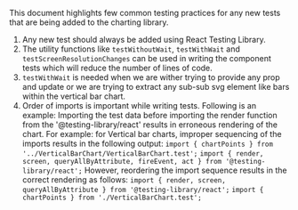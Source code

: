 This document highlights few common testing practices for any new tests that are being added to the charting library.

1. Any new test should always be added using React Testing Library.
2. The utility functions like `testWithoutWait`, `testWithWait` and `testScreenResolutionChanges` can be used in writing the component tests which will reduce the number of lines of code.
3. `testWithWait` is needed when we are wither trying to provide any prop and update or we are trying to extract any sub-sub svg element like bars within the vertical bar chart.
4. Order of imports is important while writing tests. Following is an example:
   Importing the test data before importing the render function from the '@testing-library/react' results in erroneous rendering of the chart.
   For example: for Vertical bar charts, improper sequencing of the imports results in the following output:
   `import { chartPoints } from '../VerticalBarChart/VerticalBarChart.test';`
   `import { render, screen, queryAllByAttribute, fireEvent, act } from '@testing-library/react';`
   However, reordering the import sequence results in the correct rendering as follows:
   `import { render, screen, queryAllByAttribute } from '@testing-library/react';`
   `import { chartPoints } from './VerticalBarChart.test';`
